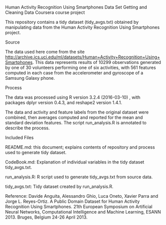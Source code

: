 Human Activity Recognition Using Smartphones Data Set
Getting and Cleaning Data Coursera course project

This repository contains a tidy dataset (tidy_avgs.txt) obtained by manipulating data from the Human Activity Recognition Using Smartphones project.

Source

The data used here come from the site http://archive.ics.uci.edu/ml/datasets/Human+Activity+Recognition+Using+Smartphones. This data represents results of 10299 observations generated by one of 30 volunteers performing one of six activities, with 561 features computed in each case from the accelerometer and gyroscope of a Samsung Galaxy phone.

Process

The data was processed using R version 3.2.4 (2016-03-10) , with packages dplyr version 0.4.3, and reshape2 version 1.4.1.

The data and activity and feature labels from the original dataset were combined, then averages computed and reported for the mean and standard deviation features. The script run_analysis.R is annotated to describe the process.

Included Files

README.md: this document; explains contents of repository and process used to generate tidy dataset.

CodeBook.md: Explanation of individual variables in the tidy dataset tidy_avgs.txt.

run_analysis.R: R script used to generate tidy_avgs.txt from source data.

tidy_avgs.txt: Tidy dataset created by run_analysis.R.

Reference:
Davide Anguita, Alessandro Ghio, Luca Oneto, Xavier Parra and Jorge L. Reyes-Ortiz. A Public Domain Dataset for Human Activity Recognition Using Smartphones. 21th European Symposium on Artificial Neural Networks, Computational Intelligence and Machine Learning, ESANN 2013. Bruges, Belgium 24-26 April 2013.
